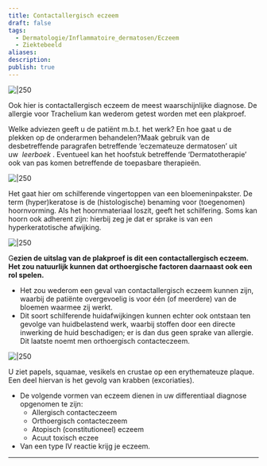 ```yaml
---
title: Contactallergisch eczeem
draft: false
tags:
  - Dermatologie/Inflammatoire_dermatosen/Eczeem
  - Ziektebeeld
aliases: 
description: 
publish: true
---
```




![|250](https://i.imgur.com/qDyRuKL.png)


Ook hier is contactallergisch eczeem de meest waarschijnlijke diagnose. De allergie voor Trachelium kan wederom getest worden met een plakproef.

Welke adviezen geeft u de patiënt m.b.t. het werk? En hoe gaat u de plekken op de onderarmen behandelen?Maak gebruik van de desbetreffende paragrafen betreffende ‘eczemateuze dermatosen’ uit uw  *leerboek* . Eventueel kan het hoofstuk betreffende ‘Dermatotherapie’ ook van pas komen betreffende de toepasbare therapieën.


![|250](https://i.imgur.com/DQAr3br.png)


Het gaat hier om schilferende vingertoppen van een bloemeninpakster. De term (hyper)keratose is de (histologische) benaming voor (toegenomen) hoornvorming. Als het hoornmateriaal loszit, geeft het schilfering. Soms kan hoorn ook adherent zijn: hierbij zeg je dat er sprake is van een hyperkeratotische afwijking.

![|250](https://i.imgur.com/h5Npn0O.png)


G**ezien de uitslag van de plakproef is dit een contactallergisch eczeem. Het zou natuurlijk kunnen dat orthoergische factoren daarnaast ook een rol spelen.**

- Het zou wederom een geval van contactallergisch eczeem kunnen zijn, waarbij de patiënte overgevoelig is voor één (of meerdere) van de bloemen waarmee zij werkt.
- Dit soort schilferende huidafwijkingen kunnen echter ook ontstaan ten gevolge van huidbelastend werk, waarbij stoffen door een directe inwerking de huid beschadigen; er is dan dus geen sprake van allergie. Dit laatste noemt men orthoergisch contacteczeem.


![|250](https://i.imgur.com/9tRdKR5.png)


U ziet papels, squamae, vesikels en crustae op een erythemateuze plaque. Een deel hiervan is het gevolg van krabben (excoriaties).

- De volgende vormen van eczeem dienen in uw differentiaal diagnose opgenomen te zijn:
    - Allergisch contacteczeem
    - Orthoergisch contacteczeem
    - Atopisch (constitutioneel) eczeem
    - Acuut toxisch eczee
- Van een type IV reactie krijg je eczeem.

---